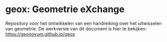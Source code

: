 # geox: Geometrie eXchange
Repository voor het ontwikkelen van een handreiking over het uitwisselen van geometrie. De werkversie van dit document is hier te bekijken:  https://geonovum.github.io/geox

